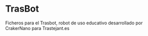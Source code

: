 TrasBot
=======

Ficheros para el Trasbot, robot de uso educativo desarrollado por CrakerNano para Trastejant.es
